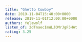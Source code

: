```yaml
---
title: "Ghetto Cowboy"
date: 2019-11-04T15:40:00+0000
release: 2019-11-01T12:00:00+0000
authors: Yelawolf
listen_of: 2dTnaecImWLJOMrJgF5HAt
rating: 3.25
---
```

